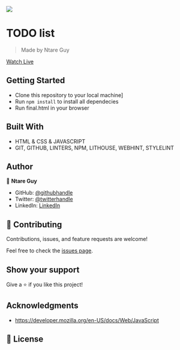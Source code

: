 ![](https://img.shields.io/badge/Microverse-blueviolet)

# TODO list

> Made by Ntare Guy

[Watch Live](https://41hulk.github.io/todolist/)

## Getting Started

- Clone this repository to your local machine]
- Run `npm install` to install all dependecies
- Run final.html in your browser

## Built With

- HTML & CSS & JAVASCRIPT
- GIT, GITHUB, LINTERS, NPM, LITHOUSE, WEBHINT, STYLELINT

## Author

👤 **Ntare Guy**

- GitHub: [@githubhandle](https://github.com/41hulk)
- Twitter: [@twitterhandle](https://twitter.com/ntare-guy)
- LinkedIn: [LinkedIn](https://linkedin.com/in/ntare-guy)

## 🤝 Contributing

Contributions, issues, and feature requests are welcome!

Feel free to check the [issues page](../../issues/).

## Show your support

Give a ⭐️ if you like this project!

## Acknowledgments

- https://developer.mozilla.org/en-US/docs/Web/JavaScript

## 📝 License

